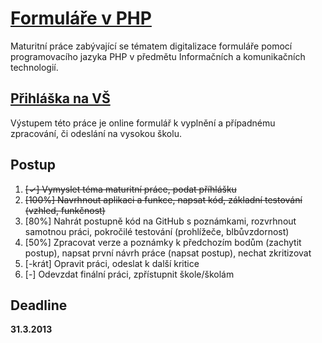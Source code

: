 [Formuláře v PHP](https://raw.github.com/dvorapa/Formulare-v-PHP/master/prace/2014_8.O_Dvořák_Pavel.docx)
===============

Maturitní práce zabývající se tématem digitalizace formuláře pomocí programovacího jazyka PHP v předmětu Informačních a komunikačních technologií.

[Přihláška na VŠ](http://prihlaskanavs.8u.cz/)
---------------

Výstupem této práce je online formulář k vyplnění a případnému zpracování, či odeslání na vysokou školu.

Postup
------

1. ~~[✓] Vymyslet téma maturitní práce, podat příhlášku~~
2. ~~[100%] Navrhnout aplikaci a funkce, napsat kód, základní testování (vzhled, funkčnost)~~
3. [80%] Nahrát postupně kód na GitHub s poznámkami, rozvrhnout samotnou práci, pokročilé testování (prohlížeče, blbůvzdornost)
4. [50%] Zpracovat verze a poznámky k předchozím bodům (zachytit postup), napsat první návrh práce (napsat postup), nechat zkritizovat
5. [-krát] Opravit práci, odeslat k další kritice
6. [-] Odevzdat finální práci, zpřístupnit škole/školám

Deadline
--------

**31.3.2013**
